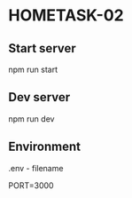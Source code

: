# HOMETASK-02
## Start server
npm run start

## Dev server
npm run dev

## Environment
.env - filename

PORT=3000
